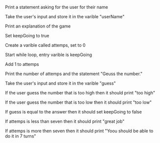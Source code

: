 Print a statement asking for the user for their name

Take the user's input and store it in the varible "userName"

Print an explanation of the game

Set keepGoing to true

Create a varible called attemps, set to 0

Start while loop, entry varible is keepGoing 

Add 1 to attemps

Print the number of attemps and the statement "Geuss the number."

Take the user's input and store it in the varible "guess"

If the user guess the number that is too high then it should print "too high"

If the user guess the number that is too low then it should print "too low"

If guess is equal to the answer then it should set keepGoing to false

If attemps is less than seven then it should print "great job"

If attemps is more then seven then it should print "Yoou should be able to do it in 7 turns"
